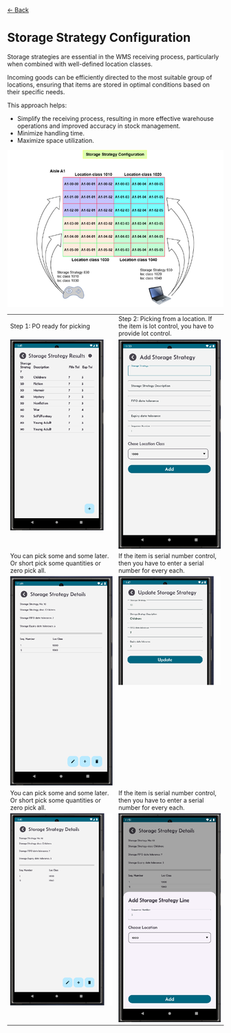 [← Back](miniWMSConfiguration.md)

# Storage Strategy Configuration

Storage strategies are essential in the WMS receiving process, particularly when combined with well-defined location classes. 

Incoming goods can be efficiently directed to the most suitable group of locations, ensuring that items are stored in optimal conditions based on their specific needs.

This approach helps:

- Simplify the receiving process, resulting in more effective warehouse operations and improved accuracy in stock management.
- Minimize handling time.
- Maximize space utilization.

![Step 2](asset/storageStrategy.png)
  

<table>
  <tr>
    <td style="width: 50%; text-align: left;">Step 1: PO ready for picking</td>
    <td style="width: 50%; text-align: left;">Step 2: Picking from a location. If the item is lot control, you have to provide lot control.</td>
  </tr>
  <tr>
    <td style="vertical-align: top;">
      <img src="asset/storageStrategy1.png" alt="Step 1">
    </td>
    <td style="vertical-align: top;">
      <img src="asset/storageStrategy5.png" alt="Step 2">
    </td>
  </tr>
  <tr>
    <td style="width: 50%; text-align: left;">You can pick some and some later. Or short pick some quantities or zero pick all.</td>
    <td style="width: 50%; text-align: left;">If the item is serial number control, then you have to enter a serial number for every each.</td>
  </tr>
  <tr>
    <td style="vertical-align: top;">
      <img src="asset/storageStrategy4.png" alt="Step 1">
    </td>
    <td style="vertical-align: top;">
      <img src="asset/storageStrategy3.png" alt="Step 2">
    </td>
  </tr>
    <tr>
    <td style="width: 50%; text-align: left;">You can pick some and some later. Or short pick some quantities or zero pick all.</td>
    <td style="width: 50%; text-align: left;">If the item is serial number control, then you have to enter a serial number for every each.</td>
  </tr>
  <tr>
    <td style="vertical-align: top;">
      <img src="asset/storageStrategy2.png" alt="Step 1">
    </td>
    <td style="vertical-align: top;">
      <img src="asset/storageStrategy6.png" alt="Step 2">
    </td>
  </tr>
</table>
